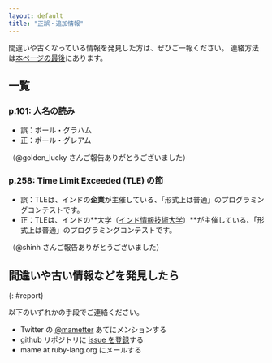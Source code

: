 ```yaml
---
layout: default
title: "正誤・追加情報"
---
```


間違いや古くなっている情報を発見した方は、ぜひご一報ください。
連絡方法は[本ページの最後](#report)にあります。

## 一覧

### p.101: 人名の読み

* 誤：ポール・グラハム
* 正：ポール・グレアム

（@golden\_lucky さんご報告ありがとうございました）

### p.258: Time Limit Exceeded (TLE) の節

* 誤：TLEは、インドの**企業**が主催している、「形式上は普通」のプログラミングコンテストです。
* 正：TLEは、インドの**大学（[インド情報技術大学](https://ja.wikipedia.org/wiki/%E3%82%A4%E3%83%B3%E3%83%89%E6%83%85%E5%A0%B1%E6%8A%80%E8%A1%93%E5%A4%A7%E5%AD%A6)）**が主催している、「形式上は普通」のプログラミングコンテストです。

（@shinh さんご報告ありがとうございました）

## 間違いや古い情報などを発見したら
{: #report}

以下のいずれかの手段でご連絡ください。

* Twitter の [@mametter](https://twitter.com/mame) あてにメンションする
* github リポジトリに [issue を登録](https://github.com/mame/trance-book/issues/new)する
* mame at ruby-lang.org にメールする
